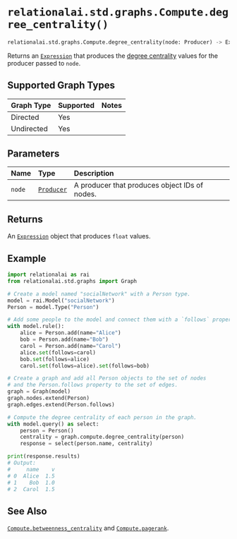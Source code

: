 # `relationalai.std.graphs.Compute.degree_centrality()`

```python
relationalai.std.graphs.Compute.degree_centrality(node: Producer) -> Expression
```

Returns an [`Expression`](../../../Expression.md) that produces the
[degree centrality](https://en.wikipedia.org/wiki/Centrality#Degree_centrality) values
for the producer passed to `node`.

## Supported Graph Types

| Graph Type | Supported | Notes |
| :--- | :--- | :------ |
| Directed | Yes |   |
| Undirected | Yes |   |

## Parameters

| Name | Type | Description |
| :--- | :--- | :------ |
| `node` | [`Producer`](../../../Producer/README.md) | A producer that produces object IDs of nodes. |

## Returns

An [`Expression`](../../../Expression.md) object that produces `float` values.

## Example

```python
import relationalai as rai
from relationalai.std.graphs import Graph

# Create a model named "socialNetwork" with a Person type.
model = rai.Model("socialNetwork")
Person = model.Type("Person")

# Add some people to the model and connect them with a `follows` property.
with model.rule():
    alice = Person.add(name="Alice")
    bob = Person.add(name="Bob")
    carol = Person.add(name="Carol")
    alice.set(follows=carol)
    bob.set(follows=alice)
    carol.set(follows=alice).set(follows=bob)

# Create a graph and add all Person objects to the set of nodes
# and the Person.follows property to the set of edges.
graph = Graph(model)
graph.nodes.extend(Person)
graph.edges.extend(Person.follows)

# Compute the degree centrality of each person in the graph.
with model.query() as select:
    person = Person()
    centrality = graph.compute.degree_centrality(person)
    response = select(person.name, centrality)

print(response.results)
# Output:
#     name    v
# 0  Alice  1.5
# 1    Bob  1.0
# 2  Carol  1.5
```

## See Also

[`Compute.betweenness_centrality`](./betweenness_centrality.md) and [`Compute.pagerank`](./pagerank.md).
